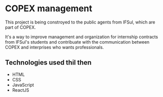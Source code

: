 <h1>COPEX management </h1>
<p>This project is being constroyed to the public agents from IFSul, which are part of COPEX.</p>
<p>It's a way to improve management and organization for internship contracts from IFSul's students and contribuate with the communication between COPEX and interprises who wants professionals.</p>

<h2>Technologies used thil then</h2>
<ul>
  <li>HTML
  <li>CSS
  <li>JavaScript
  <li>ReactJS
</ul>
